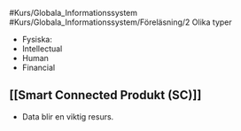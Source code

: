 #Kurs/Globala_Informationssystem #Kurs/Globala_Informationssystem/Föreläsning/2 
Olika typer
- Fysiska:
- Intellectual
- Human
- Financial

## [[Smart Connected Produkt (SC)]]
- Data blir en viktig resurs.